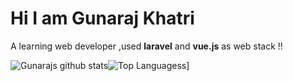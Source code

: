 # Hi I am Gunaraj Khatri
A learning web developer ,used **laravel** and **vue.js** as web stack !!

![Gunarajs github stats](https://github-readme-stats.vercel.app/api?username=Gunarajkhatri&show_icons=true&theme=radical)![Top Languagess](https://github-readme-stats.vercel.app/api/top-langs/?username=Gunarajkhatri&langs_count=8&theme=radical)]
